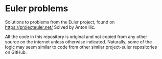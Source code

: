 # Euler problems
Solutions to problems from the Euler project, found on https://projecteuler.net/
Solved by Anton Ilic.

All the code in this repository is original and not copied from any other source on the internet unless otherwise indicated. Naturally, some of the logic may seem similar to code from other similar project-euler repositories on GitHub. 